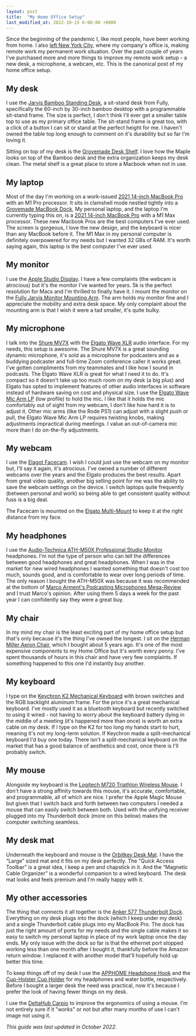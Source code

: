 ```yaml
---
layout: post
title:  "My Home Office Setup"
last_modified_at: 2022-10-15 6:00:00 +0000
---
```


Since the beginning of the pandemic I, like most people, have been working from home. I also 
[left New York City](https://merimerimeri.com/essays/leaving-nyc/), where my company's office is, making remote 
work my permanent work situation. Over the past couple of years I've purchased more and more things to improve 
my remote work setup - a new desk, a microphone, a webcam, etc. This is the canonical post of my home office 
setup.


## My desk

I use the [Jarvis Bamboo Standing Desk](https://www.fully.com/standing-desks/jarvis/jarvis-adjustable-height-desk-bamboo.html), 
a sit-stand desk from Fully, specifically the 60-inch by 30-inch bamboo desktop with a programmable sit-stand frame. 
The size is perfect, I don't think I'll ever get a smaller table top to use as my primary office table. The sit-stand 
frame is great too, with a click of a button I can sit or stand at the perfect height for me. I haven't owned the 
table top long enough to comment on it's durability but so far I'm loving it.

Sitting on top of my desk is the [Grovemade Desk Shelf](https://grovemade.com/product/wood-desk-shelf/?initial=342). I love how the 
Maple looks on top of the Bamboo desk and the extra organization keeps my desk clean. The metal shelf is a great place to store a Macbook when
not in use.

## My laptop

Most of the day I'm working on a work-issued [2021 14-inch MacBook Pro](https://www.apple.com/shop/buy-mac/macbook-pro/14-inch) with an M1 Pro processor. It 
sits in clamshell mode nestled tightly into a [Grovemade MacBook Dock](https://grovemade.com/product/wood-macbook-dock/?initial=637), My personal laptop, 
and the laptop I'm currently typing this on, is a [2021 14-inch MacBook Pro](https://www.apple.com/shop/buy-mac/macbook-pro/14-inch) 
with a M1 Max processor. These new Macbook Pros are the best computers I've ever used. The screen is gorgeous, I love the new design, 
and the keyboard is nicer than any MacBook before it. The M1 Max in my personal computer is definitely overpowered for my needs but I wanted 
32 GBs of RAM. It's worth saying again, this laptop is the best computer I've ever used.

## My monitor

I use the [Apple Studio Display](https://www.apple.com/studio-display/). I have a few complaints (the webcam is atrocious) but it's the monitor
I've wanted for years. 5k is the perfect resolution for Macs and I'm thrilled to finally have it. I mount the monitor on the 
[Fully Jarvis Monitor Mounting Arm](https://www.amazon.com/gp/product/B071G4LZNY/ref=ppx_yo_dt_b_search_asin_title?ie=UTF8&psc=1). The arm 
holds my monitor fine and I appreciate the mobility and extra desk space. My only complaint about the mounting arm is that I 
wish it were a tad smaller, it's quite bulky. 

## My microphone

I talk into the [Shure MV7X](https://www.amazon.com/Shure-MV7X-Podcast-Microphone-Voice-Isolating/dp/B09BZZCGC8) with the 
[Elgato Wave XLR](https://www.amazon.com/Elgato-Wave-Tap-Mute-Mac/dp/B09738CKKX) audio interface. For my needs, this setup is awesome. 
The Shure MV7X is a great sounding dynamic microphone, it's sold as a microphone for podcasters and as a buddying podcaster and 
full-time Zoom conference caller it works great. I've gotten compliments from my teammates and I like how I sound in podcasts. 
The Elgato Wave XLR is great for what I need it to do. It's compact so it doesn't take up too much room on my desk (a big plus) 
and Elgato has opted to implement features of other audio interfaces in software instead of hardware saving on cost and physical size. 
I use the [Elgato Wave Mic Arm LP](https://www.elgato.com/en/wave-mic-arm-lp) (low profile) to hold the mic. I like that it holds 
the mic comfortably out of sight from my webcam, I don't like how hard it is to adjust it. Other mic arms (like the Rode PS1) can 
adjust with a slight push or pull, the Elgato Wave Mic Arm LP requires twisting knobs, making adjustments impractical during 
meetings. I value an out-of-camera mic more than I do on-the-fly adjustments.

## My webcam

I use the [Elagot Facecam](https://www.elgato.com/en/facecam). I wish I could just use the webcam on my monitor but, I'll say it again,
it's atrocious. I've owned a number of different webcams over the years and the Elgato produces the best results. Apart from great video
quality, another big selling point for me was the ability to save the webcam settings on the device. I switch laptops quite frequently (between 
personal and work) so being able to get consistent quality without fuss is a big deal.

The Facecam is mounted on the [Elgato Multi-Mount](https://www.elgato.com/en/multi-mount-system) to keep it at the right distance from my face.

## My headphones

I use the [Audio-Technica ATH-M50X Professional Studio Monitor](https://www.amazon.com/gp/product/B00HVLUR86/ref=ppx_yo_dt_b_search_asin_title?ie=UTF8&psc=1) headphones. 
I'm not the type of person who can tell the differences between good headphones and great headphones. When I was in the market for new 
wired headphones I wanted something that doesn't cost too much, sounds good, and is comfortable to wear over long periods of time. The 
only reason I bought the ATH-M50X was because it was recommended at the bottom of 
[Marco Arment's Podcasting Microphones Mega-Review](https://marco.org/podcasting-microphones) and I trust Marco's opinion. After using them 
5 days a week for the past year I can confidently say they were a great buy.

## My chair

In my mind my chair is the least exciting part of my home office setup but that's only because it's the thing I've owned the longest. I 
sit on the [Herman Miller Aeron Chair](https://www.hermanmiller.com/products/seating/office-chairs/aeron-chairs/), which I bought about 5 years 
ago. It's one of the most expensive components to my Home Office but it's worth every penny. I've spent thousands of hours in this chair and have 
very few complaints. If something happened to this one I'd instantly buy another.

## My keyboard

I type on the [Keychron K2 Mechanical Keyboard](https://www.keychron.com/products/keychron-k2-wireless-mechanical-keyboard) with brown switches 
and the RGB backlight aluminum frame. For the price it's a great mechanical keyboard. I've mostly used it as a bluetooth keyboard but recently 
switched to using it wired - not having to worry about the keyboard battery dying in the middle of a meeting (it's happened more than once) is 
worth an extra cable on my desk. If I type on the K2 for too long my hands start to hurt, meaning it's not my long-term solution. If Keychron 
made a split-mechanical keyboard I'd buy one today. There isn't a split-mechanical keyboard on the market that has a good balance of aesthetics 
and cost, once there is I'll probably switch.

## My mouse

Alongside my keyboard is the [Logitech M720 Triathlon Wireless Mouse](https://www.amazon.com/gp/product/B087Z6LSHW/ref=ppx_yo_dt_b_search_asin_title?ie=UTF8&psc=1). 
I don't have a strong affinity towards this mouse, it's accurate, comfortable, and programmable, all of which are nice. I prefer the Apple Magic 
Mouse but given that I switch back and forth between two computers I needed a mouse that can easily switch between both. Used with the unifying 
receiver plugged into my Thunderbolt dock (more on this below) makes the computer switching seamless.

## My desk mat

Underneath the keyboard and mouse is the [Orbitkey Desk Mat](https://www.orbitkey.com/collections/orbitkey-desk-mat/products/orbitkey-desk-mat?variant=32750570537056). 
I have the “Large” sized mat and it fits on my desk perfectly. The “Quick Access Toolbar” is a great idea, I keep a pen and chapstick in it. And 
the “Magnetic Cable Organizer” is a wonderful companion to a wired keyboard. The desk mat looks and feels premium and I'm really happy with it.

## My other accessories

The thing that connects it all together is the [Anker 577 Thunderbolt Dock](https://us.anker.com/products/a8396). Everything on my desk plugs into 
the dock (which I keep under my desk) and a single Thunderbolt cable plugs into my MacBook Pro. The dock has just the right amount of ports for 
my needs and the single cable makes it so easy to switch my personal laptop in place of my work laptop once the day ends. My only issue with the 
dock so far is that the ethernet port stopped working less than one month after I bought it, thankfully before the Amazon return window. I replaced 
it with another model that'll hopefully hold up better this time.

To keep things off of my desk I use the [APPHOME Headphone Hook](https://www.amazon.com/gp/product/B07ZRJ7T36/ref=ppx_yo_dt_b_search_asin_title?ie=UTF8&psc=1) 
and the [Cup-Holster Cup Holder](https://www.amazon.com/gp/product/B07RVDMRYC/ref=ppx_yo_dt_b_search_asin_title?ie=UTF8&psc=1) for my headphones and water 
bottle, respectively. Before I bought a larger desk the need was practical, now it's because I prefer the look of having fewer things on my desk.

I use the [DeltaHub Carpio](https://deltahub.io/products/carpio-2) to improve the ergonomics of using a mouse. I'm not entirely sure if it "works" or not but 
after many months of use I can't image not using it.

*This guide was last updated in October 2022.*
